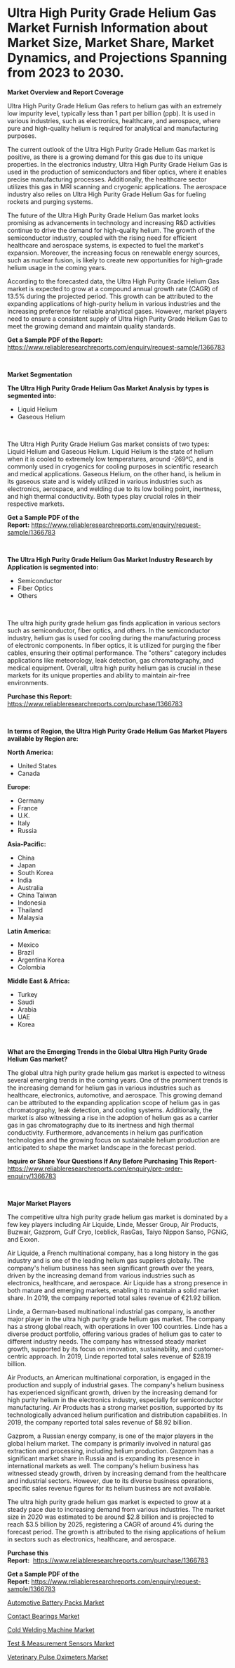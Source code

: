 <p><h1>Ultra High Purity Grade Helium Gas Market Furnish Information about Market Size, Market Share, Market Dynamics, and Projections Spanning from 2023 to 2030.</h1></p><p><strong>Market Overview and Report Coverage</strong></p>
<p><p>Ultra High Purity Grade Helium Gas refers to helium gas with an extremely low impurity level, typically less than 1 part per billion (ppb). It is used in various industries, such as electronics, healthcare, and aerospace, where pure and high-quality helium is required for analytical and manufacturing purposes.</p><p>The current outlook of the Ultra High Purity Grade Helium Gas market is positive, as there is a growing demand for this gas due to its unique properties. In the electronics industry, Ultra High Purity Grade Helium Gas is used in the production of semiconductors and fiber optics, where it enables precise manufacturing processes. Additionally, the healthcare sector utilizes this gas in MRI scanning and cryogenic applications. The aerospace industry also relies on Ultra High Purity Grade Helium Gas for fueling rockets and purging systems.</p><p>The future of the Ultra High Purity Grade Helium Gas market looks promising as advancements in technology and increasing R&D activities continue to drive the demand for high-quality helium. The growth of the semiconductor industry, coupled with the rising need for efficient healthcare and aerospace systems, is expected to fuel the market's expansion. Moreover, the increasing focus on renewable energy sources, such as nuclear fusion, is likely to create new opportunities for high-grade helium usage in the coming years.</p><p>According to the forecasted data, the Ultra High Purity Grade Helium Gas market is expected to grow at a compound annual growth rate (CAGR) of 13.5% during the projected period. This growth can be attributed to the expanding applications of high-purity helium in various industries and the increasing preference for reliable analytical gases. However, market players need to ensure a consistent supply of Ultra High Purity Grade Helium Gas to meet the growing demand and maintain quality standards.</p></p>
<p><strong>Get a Sample PDF of the Report:</strong> <a href="https://www.reliableresearchreports.com/enquiry/request-sample/1366783">https://www.reliableresearchreports.com/enquiry/request-sample/1366783</a></p>
<p>&nbsp;</p>
<p><strong>Market Segmentation</strong></p>
<p><strong>The Ultra High Purity Grade Helium Gas Market Analysis by types is segmented into:</strong></p>
<p><ul><li>Liquid Helium</li><li>Gaseous Helium</li></ul></p>
<p>&nbsp;</p>
<p><p>The Ultra High Purity Grade Helium Gas market consists of two types: Liquid Helium and Gaseous Helium. Liquid Helium is the state of helium when it is cooled to extremely low temperatures, around -269°C, and is commonly used in cryogenics for cooling purposes in scientific research and medical applications. Gaseous Helium, on the other hand, is helium in its gaseous state and is widely utilized in various industries such as electronics, aerospace, and welding due to its low boiling point, inertness, and high thermal conductivity. Both types play crucial roles in their respective markets.</p></p>
<p><strong>Get a Sample PDF of the Report:</strong>&nbsp;<a href="https://www.reliableresearchreports.com/enquiry/request-sample/1366783">https://www.reliableresearchreports.com/enquiry/request-sample/1366783</a></p>
<p>&nbsp;</p>
<p><strong>The Ultra High Purity Grade Helium Gas Market Industry Research by Application is segmented into:</strong></p>
<p><ul><li>Semiconductor</li><li>Fiber Optics</li><li>Others</li></ul></p>
<p>&nbsp;</p>
<p><p>The ultra high purity grade helium gas finds application in various sectors such as semiconductor, fiber optics, and others. In the semiconductor industry, helium gas is used for cooling during the manufacturing process of electronic components. In fiber optics, it is utilized for purging the fiber cables, ensuring their optimal performance. The "others" category includes applications like meteorology, leak detection, gas chromatography, and medical equipment. Overall, ultra high purity helium gas is crucial in these markets for its unique properties and ability to maintain air-free environments.</p></p>
<p><strong>Purchase this Report:</strong>&nbsp; <a href="https://www.reliableresearchreports.com/purchase/1366783">https://www.reliableresearchreports.com/purchase/1366783</a></p>
<p>&nbsp;</p>
<p><strong>In terms of Region, the Ultra High Purity Grade Helium Gas Market Players available by Region are:</strong></p>
<p>
    <p> <strong> North America: </strong>
        <ul>
            <li>United States</li>
            <li>Canada</li>
        </ul>
        </p> 
    <p> <strong> Europe: </strong>
        <ul>
            <li>Germany</li>
            <li>France</li>
            <li>U.K.</li>
            <li>Italy</li>
            <li>Russia</li>
        </ul>
        </p> 
    <p> <strong> Asia-Pacific: </strong>
        <ul>
            <li>China</li>
            <li>Japan</li>
            <li>South Korea</li>
            <li>India</li>
            <li>Australia</li>
            <li>China Taiwan</li>
            <li>Indonesia</li>
            <li>Thailand</li>
            <li>Malaysia</li>
        </ul>
        </p> 
    <p> <strong> Latin America: </strong>
        <ul>
            <li>Mexico</li>
            <li>Brazil</li>
            <li>Argentina Korea</li>
            <li>Colombia</li>
        </ul>
        </p> 
    <p> <strong> Middle East & Africa: </strong>
        <ul>
            <li>Turkey</li>
            <li>Saudi</li>
            <li>Arabia</li>
            <li>UAE</li>
            <li>Korea</li>
        </ul>
    </p>
    </p>
<p>&nbsp;</p>
<p><strong>What are the Emerging Trends in the Global Ultra High Purity Grade Helium Gas market?</strong></p>
<p><p>The global ultra high purity grade helium gas market is expected to witness several emerging trends in the coming years. One of the prominent trends is the increasing demand for helium gas in various industries such as healthcare, electronics, automotive, and aerospace. This growing demand can be attributed to the expanding application scope of helium gas in gas chromatography, leak detection, and cooling systems. Additionally, the market is also witnessing a rise in the adoption of helium gas as a carrier gas in gas chromatography due to its inertness and high thermal conductivity. Furthermore, advancements in helium gas purification technologies and the growing focus on sustainable helium production are anticipated to shape the market landscape in the forecast period.</p></p>
<p><strong>Inquire or Share Your Questions If Any Before Purchasing This Report</strong>- <a href="https://www.reliableresearchreports.com/enquiry/pre-order-enquiry/1366783">https://www.reliableresearchreports.com/enquiry/pre-order-enquiry/1366783</a></p>
<p>&nbsp;</p>
<p><strong>Major Market Players</strong></p>
<p><p>The competitive ultra high purity grade helium gas market is dominated by a few key players including Air Liquide, Linde, Messer Group, Air Products, Buzwair, Gazprom, Gulf Cryo, Iceblick, RasGas, Taiyo Nippon Sanso, PGNiG, and Exxon. </p><p>Air Liquide, a French multinational company, has a long history in the gas industry and is one of the leading helium gas suppliers globally. The company's helium business has seen significant growth over the years, driven by the increasing demand from various industries such as electronics, healthcare, and aerospace. Air Liquide has a strong presence in both mature and emerging markets, enabling it to maintain a solid market share. In 2019, the company reported total sales revenue of €21.92 billion.</p><p>Linde, a German-based multinational industrial gas company, is another major player in the ultra high purity grade helium gas market. The company has a strong global reach, with operations in over 100 countries. Linde has a diverse product portfolio, offering various grades of helium gas to cater to different industry needs. The company has witnessed steady market growth, supported by its focus on innovation, sustainability, and customer-centric approach. In 2019, Linde reported total sales revenue of $28.19 billion.</p><p>Air Products, an American multinational corporation, is engaged in the production and supply of industrial gases. The company's helium business has experienced significant growth, driven by the increasing demand for high purity helium in the electronics industry, especially for semiconductor manufacturing. Air Products has a strong market position, supported by its technologically advanced helium purification and distribution capabilities. In 2019, the company reported total sales revenue of $8.92 billion.</p><p>Gazprom, a Russian energy company, is one of the major players in the global helium market. The company is primarily involved in natural gas extraction and processing, including helium production. Gazprom has a significant market share in Russia and is expanding its presence in international markets as well. The company's helium business has witnessed steady growth, driven by increasing demand from the healthcare and industrial sectors. However, due to its diverse business operations, specific sales revenue figures for its helium business are not available.</p><p>The ultra high purity grade helium gas market is expected to grow at a steady pace due to increasing demand from various industries. The market size in 2020 was estimated to be around $2.8 billion and is projected to reach $3.5 billion by 2025, registering a CAGR of around 4% during the forecast period. The growth is attributed to the rising applications of helium in sectors such as electronics, healthcare, and aerospace.</p></p>
<p><strong>Purchase this Report:</strong>&nbsp;&nbsp;<a href="https://www.reliableresearchreports.com/purchase/1366783">https://www.reliableresearchreports.com/purchase/1366783</a></p>
<p></p>
<p><strong>Get a Sample PDF of the Report:</strong>&nbsp;<a href="https://www.reliableresearchreports.com/enquiry/request-sample/1366783">https://www.reliableresearchreports.com/enquiry/request-sample/1366783</a></p>
<p><p><a href="https://github.com/Chiragrp26/Market-Research-Report-List-1/blob/main/automotive-battery-packs-market.md">Automotive Battery Packs Market</a></p><p><a href="https://www.linkedin.com/pulse/contact-bearings-market-challenges-opportunities-growth-pclnc/">Contact Bearings Market</a></p><p><a href="https://www.linkedin.com/pulse/cold-welding-machine-market-size-growth-forecast-from-4wkqc/">Cold Welding Machine Market</a></p><p><a href="https://github.com/santosh758595/Market-Research-Report-List-1/blob/main/test-measurement-sensors-market.md">Test & Measurement Sensors Market</a></p><p><a href="https://medium.com/@anibalstamm1912/veterinary-pulse-oximeters-market-size-cagr-trends-2024-2030-cbbb74085718">Veterinary Pulse Oximeters Market</a></p></p>